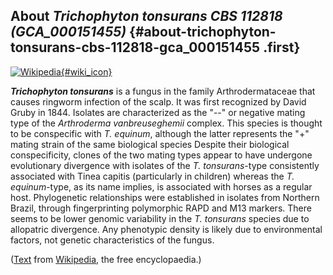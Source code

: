 About *Trichophyton tonsurans CBS 112818 (GCA\_000151455)* {#about-trichophyton-tonsurans-cbs-112818-gca_000151455 .first}
----------------------------------------------------------

[![Wikipedia](/img/wikipedia_logo_v2_en.png){#wiki_icon}](http://en.wikipedia.org/wiki/Trichophyton_tonsurans)

***Trichophyton tonsurans*** is a fungus in the family Arthrodermataceae
that causes ringworm infection of the scalp. It was first recognized by
David Gruby in 1844. Isolates are characterized as the \"--\" or
negative mating type of the *Arthroderma vanbreuseghemii* complex. This
species is thought to be conspecific with *T. equinum*, although the
latter represents the \"+\" mating strain of the same biological species
Despite their biological conspecificity, clones of the two mating types
appear to have undergone evolutionary divergence with isolates of the
*T. tonsurans*-type consistently associated with Tinea capitis
(particularly in children) whereas the *T. equinum*-type, as its name
implies, is associated with horses as a regular host. Phylogenetic
relationships were established in isolates from Northern Brazil, through
fingerprinting polymorphic RAPD and M13 markers. There seems to be lower
genomic variability in the *T. tonsurans* species due to allopatric
divergence. Any phenotypic density is likely due to environmental
factors, not genetic characteristics of the fungus.

([Text](http://en.wikipedia.org/wiki/Trichophyton_tonsurans) from
[Wikipedia](http://en.wikipedia.org/), the free encyclopaedia.)
